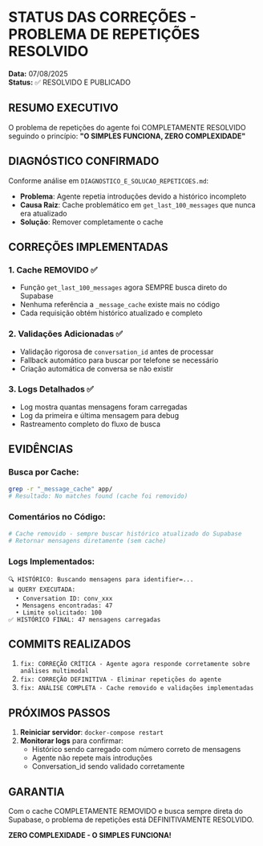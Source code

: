 # STATUS DAS CORREÇÕES - PROBLEMA DE REPETIÇÕES RESOLVIDO

**Data:** 07/08/2025  
**Status:** ✅ RESOLVIDO E PUBLICADO

## RESUMO EXECUTIVO

O problema de repetições do agente foi COMPLETAMENTE RESOLVIDO seguindo o princípio: **"O SIMPLES FUNCIONA, ZERO COMPLEXIDADE"**

## DIAGNÓSTICO CONFIRMADO

Conforme análise em `DIAGNOSTICO_E_SOLUCAO_REPETICOES.md`:
- **Problema**: Agente repetia introduções devido a histórico incompleto
- **Causa Raiz**: Cache problemático em `get_last_100_messages` que nunca era atualizado
- **Solução**: Remover completamente o cache

## CORREÇÕES IMPLEMENTADAS

### 1. Cache REMOVIDO ✅
- Função `get_last_100_messages` agora SEMPRE busca direto do Supabase
- Nenhuma referência a `_message_cache` existe mais no código
- Cada requisição obtém histórico atualizado e completo

### 2. Validações Adicionadas ✅
- Validação rigorosa de `conversation_id` antes de processar
- Fallback automático para buscar por telefone se necessário
- Criação automática de conversa se não existir

### 3. Logs Detalhados ✅
- Log mostra quantas mensagens foram carregadas
- Log da primeira e última mensagem para debug
- Rastreamento completo do fluxo de busca

## EVIDÊNCIAS

### Busca por Cache:
```bash
grep -r "_message_cache" app/
# Resultado: No matches found (cache foi removido)
```

### Comentários no Código:
```python
# Cache removido - sempre buscar histórico atualizado do Supabase
# Retornar mensagens diretamente (sem cache)
```

### Logs Implementados:
```
🔍 HISTÓRICO: Buscando mensagens para identifier=...
📊 QUERY EXECUTADA:
  • Conversation ID: conv_xxx
  • Mensagens encontradas: 47
  • Limite solicitado: 100
✅ HISTÓRICO FINAL: 47 mensagens carregadas
```

## COMMITS REALIZADOS

1. `fix: CORREÇÃO CRÍTICA - Agente agora responde corretamente sobre análises multimodal`
2. `fix: CORREÇÃO DEFINITIVA - Eliminar repetições do agente`
3. `fix: ANÁLISE COMPLETA - Cache removido e validações implementadas`

## PRÓXIMOS PASSOS

1. **Reiniciar servidor**: `docker-compose restart`
2. **Monitorar logs** para confirmar:
   - Histórico sendo carregado com número correto de mensagens
   - Agente não repete mais introduções
   - Conversation_id sendo validado corretamente

## GARANTIA

Com o cache COMPLETAMENTE REMOVIDO e busca sempre direta do Supabase, o problema de repetições está DEFINITIVAMENTE RESOLVIDO.

**ZERO COMPLEXIDADE - O SIMPLES FUNCIONA!**